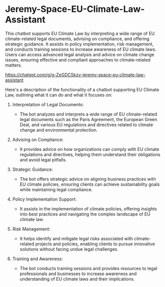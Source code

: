 # Jeremy-Space-EU-Climate-Law-Assistant

This chatbot supports EU Climate Law by interpreting a wide range of EU climate-related legal documents, advising on compliance, and offering strategic guidance. It assists in policy implementation, risk management, and conducts training sessions to increase awareness of EU climate laws. Users can access advanced legal analysis and advice on climate change issues, ensuring effective and compliant approaches to climate-related matters.

https://chatgpt.com/g/g-ZeGDCSkzv-jeremy-space-eu-climate-law-assistant

Here's a description of the functionality of a chatbot supporting EU Climate Law, outlining what it can do and what it focuses on:

1. Interpretation of Legal Documents:
   - The bot analyzes and interprets a wide range of EU climate-related legal documents such as the Paris Agreement, the European Green Deal, and various EU regulations and directives related to climate change and environmental protection.

2. Advising on Compliance:
   - It provides advice on how organizations can comply with EU climate regulations and directives, helping them understand their obligations and avoid legal pitfalls.

3. Strategic Guidance:
   - The bot offers strategic advice on aligning business practices with EU climate policies, ensuring clients can achieve sustainability goals while maintaining legal compliance.

4. Policy Implementation Support:
   - It assists in the implementation of climate policies, offering insights into best practices and navigating the complex landscape of EU climate law.

5. Risk Management:
   - It helps identify and mitigate legal risks associated with climate-related projects and policies, enabling clients to pursue innovative solutions without facing undue legal challenges.

6. Training and Awareness:
   - The bot conducts training sessions and provides resources to legal professionals and businesses to increase awareness and understanding of EU climate laws and their implications.
